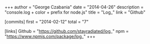 +++
author = "George Czabania"
date = "2014-04-26"
description = "console.log + color + prefix for node.js"
title = "Log_"
link = "Github"

[commits]
  first = "2014-02-12"
  total = "7"

[links]
  Github = "https://github.com/stayradiated/log_"
  npm = "https://www.npmjs.com/package/log_"
+++

